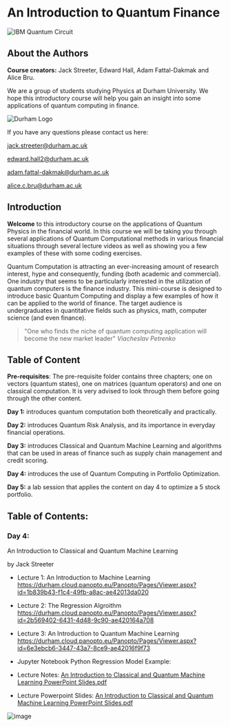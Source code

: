 # An Introduction to Quantum Finance
 ![IBM Quantum Circuit](https://www.extremetech.com/wp-content/uploads/2019/01/IBM-Quantum-banner-size-640x353.jpg) 

## **About the Authors** 

**Course creators:** Jack Streeter, Edward Hall, Adam Fattal-Dakmak and Alice Bru.

We are a group of students studying Physics at Durham University. We hope this introductory course will help you gain an insight into some applications of quantum computing in finance. 

![Durham Logo](https://www.publicengagement.ac.uk/sites/default/files/styles/content_width/public/job/durham-uni-logo.jpg?itok=_VJT4C1X)

If you have any questions please contact us here: 

jack.streeter@durham.ac.uk 

edward.hall2@durham.ac.uk

adam.fattal-dakmak@durham.ac.uk 

alice.c.bru@durham.ac.uk 



## **Introduction** 

**Welcome** to this introductory course on the applications of Quantum Physics in the financial world. In this course we will be taking you through several applications of Quantum Computational methods in various financial situations through several lecture videos as well as showing you a few examples of these with some coding exercises.

Quantum Computation is attracting an ever-increasing amount of research interest, hype and consequently, funding (both academic and commercial). One industry that seems to be particularly interested in the utilization of quantum computers is the finance industry. This mini-course is designed to introduce basic Quantum Computing and display a few examples of how it can be applied to the world of finance. The target audience is undergraduates in quantitative fields such as physics, math, computer science (and even finance).



> "One who finds the niche of quantum computing application will become the new market leader" _Viacheslav Petrenko_

## Table of Content 

**Pre-requisites**: The pre-requisite folder contains three chapters; one on vectors (quantum states), one on matrices (quantum operators) and one on classical computation. It is very advised to look through them before going through the other content. 

**Day 1:** introduces quantum computation both theoretically and practically.  

**Day 2:** introduces Quantum Risk Analysis, and its importance in everyday financial operations.


**Day 3:** introduces Classical and Quantum Machine Learning and algorithms that can be used in areas of finance such as supply chain management and credit scoring.

**Day 4:** introduces the use of Quantum Computing in Portfolio Optimization.

**Day 5:** a lab session that applies the content on day 4 to optimize a 5 stock portfolio. 





 ## Table of Contents:

### Day 4: 
An Introduction to Classical and Quantum Machine Learning

by Jack Streeter

- Lecture 1: An Introduction to Machine Learning 
  https://durham.cloud.panopto.eu/Panopto/Pages/Viewer.aspx?id=1b839b43-f1c4-49fb-a8ac-ae42013da020
- Lecture 2: The Regression Algroithm
  https://durham.cloud.panopto.eu/Panopto/Pages/Viewer.aspx?id=2b569402-6431-4d48-9c90-ae420164a708
- Lecture 3: An Introduction to Quantum Machine Learning
  https://durham.cloud.panopto.eu/Panopto/Pages/Viewer.aspx?id=6e3ebcb6-3447-43a7-8ce9-ae42016f9f73

- Jupyter Notebook Python Regression Model Example:

- Lecture Notes:  [An Introduction to Classical and Quantum Machine Learning PowerPoint Slides.pdf](https://github.com/theheavygluon/QuantumFinance/files/8128054/An.Introduction.to.Classical.and.Quantum.Machine.Learning.PowerPoint.Slides.pdf)

- Lecture Powerpoint Slides:
  [An Introduction to Classical and Quantum Machine Learning PowerPoint Slides.pdf](https://github.com/theheavygluon/QuantumFinance/files/8125801/An.Introduction.to.Classical.and.Quantum.Machine.Learning.PowerPoint.Slides.pdf)

![image](https://user-images.githubusercontent.com/100093286/155418593-b4df14f0-cb7b-479a-b9bb-7d620d2c1d27.png)



